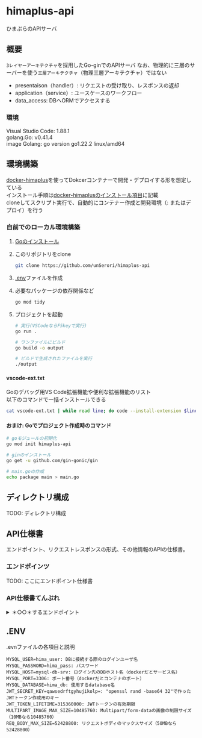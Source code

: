 # himaplus-api

ひまぷらのAPIサーバ

## 概要

`3レイヤーアーキテクチャ`を採用したGo-ginでのAPIサーバ
なお、物理的に三層のサーバーを使う`三層アーキテクチャ`（物理三層アーキテクチャ）ではない

- presentaison（handler）: リクエストの受け取り、レスポンスの返却
- application（service）: ユースケースのワークフロー
- data_access: DBへORMでアクセスする

### 環境

Visual Studio Code: 1.88.1  
golang.Go: v0.41.4  
image Golang: go version go1.22.2 linux/amd64

## 環境構築

[docker-himaplus](https://github.com/unSerori/docker-himaplus)を使ってDokcerコンテナーで開発・デプロイする形を想定している  
インストール手順は[docker-himaplusのインストール項目](https://github.com/unSerori/docker-himaplus/blob/main/README.md#インストール)に記載  
cloneしてスクリプト実行で、自動的にコンテナー作成と開発環境（: またはデプロイ）を行う  

### 自前でのローカル環境構築

1. [Goのインストール](https://go.dev/doc/install)
2. このリポジトリをclone

    ```bash
    git clone https://github.com/unSerori/himaplus-api
    ```

3. [.env](#env)ファイルを作成
4. 必要なパッケージの依存関係など

    ```bash
    go mod tidy
    ```

5. プロジェクトを起動

    ```bash
    # 実行(VSCodeならF5keyで実行)
    go run .

    # ワンファイルにビルド
    go build -o output 

    # ビルドで生成されたファイルを実行
    ./output
    ```

#### vscode-ext.txt

Goのデバッグ用VS Code拡張機能や便利な拡張機能のリスト  
以下のコマンドで一括インストールできる

```bash
cat vscode-ext.txt | while read line; do code --install-extension $line; done
```

#### おまけ: Goでプロジェクト作成時のコマンド

```bash
# goモジュールの初期化
go mod init himaplus-api

# ginのインストール
go get -u github.com/gin-gonic/gin

# main.goの作成
echo package main > main.go
```

## ディレクトリ構成

TODO: ディレクトリ構成

## API仕様書

エンドポイント、リクエストレスポンスの形式、その他情報のAPIの仕様書。

### エンドポインツ

TODO: ここにエンドポイント仕様書

### API仕様書てんぷれ

<details>
  <summary>＊○○＊するエンドポイント</summary>

- **URL:** `/＊エンドポイントパス＊`
- **メソッド:** ＊HTTPメソッド名＊
- **説明:** ＊○○＊
- **リクエスト:**
  - ヘッダー:
    - `＊HTTPヘッダー名＊`: ＊HTTPヘッダー値＊
  - ボディ:
    ＊さまざまな形式のボディ値＊

- **レスポンス:**
  - ステータスコード: ＊ステータスコード ステータスメッセージ＊
    - ボディ:
      ＊さまざまな形式のレスポンスデータ（基本はJSON）＊

      ```json
      {
        "srvResMsg":  "レスポンスステータスメッセージ",
        "srvResData": {
        
        },
      }
      ```

</details>

## .ENV

.evnファイルの各項目と説明

```env:.env
MYSQL_USER=hima_user: DBに接続する際のログインユーザ名
MYSQL_PASSWORD=hima_pass: パスワード
MYSQL_HOST=mysql-db-srv: ログイン先のDBホスト名（dockerだとサービス名）
MYSQL_PORT=3306: ポート番号（dockerだとコンテナのポート）
MYSQL_DATABASE=hima_db: 使用するdatabase名
JWT_SECRET_KEY=qawsedrftgyhujikolp=: "openssl rand -base64 32"で作ったJWTトークン作成用のキー
JWT_TOKEN_LIFETIME=315360000: JWTトークンの有効期限
MULTIPART_IMAGE_MAX_SIZE=10485760: Multipart/form-dataの画像の制限サイズ（10MBなら10485760）
REQ_BODY_MAX_SIZE=52428800: リクエストボディのマックスサイズ（50MBなら52428800）
```
